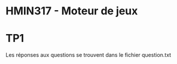 # HMIN317 - Moteur de jeux

# TP1

Les réponses aux questions se trouvent dans le fichier question.txt